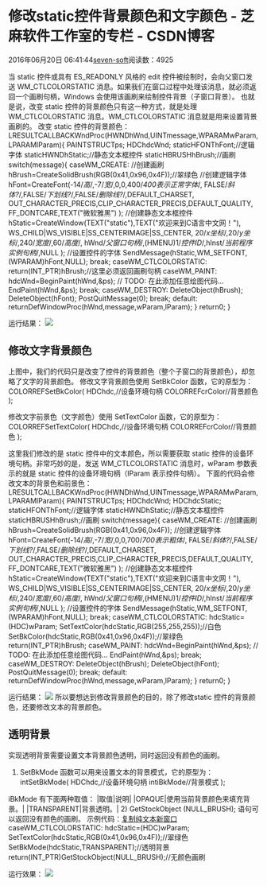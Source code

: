 
# 修改static控件背景颜色和文字颜色 -  芝麻软件工作室的专栏 - CSDN博客


2016年06月20日 06:41:44[seven-soft](https://me.csdn.net/softn)阅读数：4925


当 static 控件或具有 ES_READONLY 风格的 edit 控件被绘制时，会向父窗口发送 WM_CTLCOLORSTATIC 消息。如果我们在窗口过程中处理该消息，就必须返回一个画刷句柄，Windows 会使用该画刷来绘制控件背景（子窗口背景）。
也就是说，改变 static 控件的背景颜色只有这一种方式，就是处理 WM_CTLCOLORSTATIC 消息。WM_CTLCOLORSTATIC 消息就是用来设置背景画刷的。
改变 static 控件的背景颜色：LRESULTCALLBACKWndProc(HWNDhWnd,UINTmessage,WPARAMwParam,LPARAMlParam){
PAINTSTRUCTps;
HDChdcWnd;
staticHFONThFont;//逻辑字体
staticHWNDhStatic;//静态文本框控件
staticHBRUSHhBrush;//画刷
switch(message){
caseWM_CREATE:
//创建画刷
hBrush=CreateSolidBrush(RGB(0x41,0x96,0x4F));//翠绿色
//创建逻辑字体
hFont=CreateFont(-14/*高*/,-7/*宽*/,0,0,400/*400表示正常字体*/,
FALSE/*斜体?*/,FALSE/*下划线?*/,FALSE/*删除线?*/,DEFAULT_CHARSET,
OUT_CHARACTER_PRECIS,CLIP_CHARACTER_PRECIS,DEFAULT_QUALITY,
FF_DONTCARE,TEXT("微软雅黑")
);
//创建静态文本框控件
hStatic=CreateWindow(TEXT("static"),TEXT("欢迎来到C语言中文网！"),
WS_CHILD|WS_VISIBLE|SS_CENTERIMAGE|SS_CENTER,
20/*x坐标*/,20/*y坐标*/,240/*宽度*/,60/*高度*/,
hWnd/*父窗口句柄*/,(HMENU)1/*控件ID*/,hInst/*当前程序实例句柄*/,NULL
);
//设置控件的字体
SendMessage(hStatic,WM_SETFONT,(WPARAM)hFont,NULL);
break;
caseWM_CTLCOLORSTATIC:
return(INT_PTR)hBrush;//这里必须返回画刷句柄
caseWM_PAINT:
hdcWnd=BeginPaint(hWnd,&ps);
// TODO:  在此添加任意绘图代码...
EndPaint(hWnd,&ps);
break;
caseWM_DESTROY:
DeleteObject(hBrush);
DeleteObject(hFont);
PostQuitMessage(0);
break;
default:
returnDefWindowProc(hWnd,message,wParam,lParam);
}
return0;
}

运行结果：
![](http://c.biancheng.net/cpp/uploads/allimg/150814/1-150Q4220532R0.png)
## 修改文字背景颜色
上图中，我们的代码只是改变了控件的背景颜色（整个子窗口的背景颜色），却忽略了文字的背景颜色。
修改文字背景颜色使用 SetBkColor 函数，它的原型为：COLORREFSetBkColor(
HDChdc,//设备环境句柄
COLORREFcrColor//背景颜色
);

修改文字前景色（文字颜色）使用 SetTextColor 函数，它的原型为：COLORREFSetTextColor(
HDChdc,//设备环境句柄
COLORREFcrColor//背景颜色
);

这里我们修改的是 static 控件中的文本颜色，所以需要获取 static 控件的设备环境句柄。非常巧妙的是，发送 WM_CTLCOLORSTATIC 消息时，wParam 参数表示的就是 static 控件的设备环境句柄（lParam
 表示控件句柄）。
下面的代码会修改文本的背景色和前景色：LRESULTCALLBACKWndProc(HWNDhWnd,UINTmessage,WPARAMwParam,LPARAMlParam){
PAINTSTRUCTps;
HDChdcWnd;
HDChdcStatic;
staticHFONThFont;//逻辑字体
staticHWNDhStatic;//静态文本框控件
staticHBRUSHhBrush;//画刷
switch(message){
caseWM_CREATE:
//创建画刷
hBrush=CreateSolidBrush(RGB(0x41,0x96,0x4F));
//创建逻辑字体
hFont=CreateFont(-14/*高*/,-7/*宽*/,0,0,700/*700表示粗体*/,
FALSE/*斜体?*/,FALSE/*下划线?*/,FALSE/*删除线?*/,DEFAULT_CHARSET,
OUT_CHARACTER_PRECIS,CLIP_CHARACTER_PRECIS,DEFAULT_QUALITY,
FF_DONTCARE,TEXT("微软雅黑")
);
//创建静态文本框控件
hStatic=CreateWindow(TEXT("static"),TEXT("欢迎来到C语言中文网！"),
WS_CHILD|WS_VISIBLE|SS_CENTERIMAGE|SS_CENTER,
20/*x坐标*/,20/*y坐标*/,240/*宽度*/,60/*高度*/,
hWnd/*父窗口句柄*/,(HMENU)1/*控件ID*/,hInst/*当前程序实例句柄*/,NULL
);
//设置控件的字体
SendMessage(hStatic,WM_SETFONT,(WPARAM)hFont,NULL);
break;
caseWM_CTLCOLORSTATIC:
hdcStatic=(HDC)wParam;
SetTextColor(hdcStatic,RGB(255,255,255));//白色
SetBkColor(hdcStatic,RGB(0x41,0x96,0x4F));//翠绿色
return(INT_PTR)hBrush;
caseWM_PAINT:
hdcWnd=BeginPaint(hWnd,&ps);
// TODO:  在此添加任意绘图代码...
EndPaint(hWnd,&ps);
break;
caseWM_DESTROY:
DeleteObject(hBrush);
DeleteObject(hFont);
PostQuitMessage(0);
break;
default:
returnDefWindowProc(hWnd,message,wParam,lParam);
}
return0;
}

运行结果：
![](http://c.biancheng.net/cpp/uploads/allimg/150814/1-150Q422243E40.png)
所以要想达到修改背景颜色的目的，除了修改static 控件的背景颜色，还要修改文本的背景颜色。
## 透明背景
实现透明背景需要设置文本背景颜色透明，同时返回没有颜色的画刷。
1) SetBkMode 函数可以用来设置文本的背景模式，它的原型为：intSetBkMode(
HDChdc,//设备环境句柄
intiBkMode//背景模式
);

iBkMode 有下面两种取值：
|取值|说明|
|OPAQUE|使用当前背景颜色来填充背景。|
|TRANSPARENT|背景透明。|
2) GetStockObject (NULL_BRUSH); 语句可以返回没有颜色的画刷。
示例代码：[复制](http://c.biancheng.net/cpp/html/2965.html#)[纯文本](http://c.biancheng.net/cpp/html/2965.html#)[新窗口](http://c.biancheng.net/cpp/html/2965.html#)
caseWM_CTLCOLORSTATIC:
hdcStatic=(HDC)wParam;
SetTextColor(hdcStatic,RGB(0x41,0x96,0x4F));//翠绿色
SetBkMode(hdcStatic,TRANSPARENT);//透明背景
return(INT_PTR)GetStockObject(NULL_BRUSH);//无颜色画刷

运行效果：
![](http://c.biancheng.net/cpp/uploads/allimg/150815/1-150Q5104504341.png)


